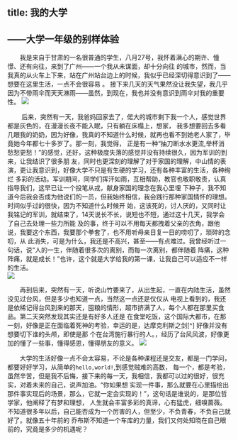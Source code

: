 
title: 我的大学
---



## ——大学一年级的别样体验
&#8194;&#8194;&#8194;&#8194;我是来自于甘肃的一名很普通的学生，八月27号，我怀着满心的期许、憧憬、还有向往，来到了广州——一个我从未谋面，却十分向往
的城市，然而，当我真的从火车上下来，站在广州站台边上的时候，我似乎已经深切得意识到了——想要在这里生活，一点不会很容易 。
接下来几天的天气果然没让我失望，我几乎因为不带雨伞而天天淋雨——虽然，到现在，我也并没有意识到雨伞对我的重要性。
![](https://github.com/yangzhanp/yangzhanp----homework/blob/gh-pages/images/%E9%9B%A8.jpg)

&#8194;&#8194;&#8194;&#8194; 后来，突然有一天，我爸妈回家去了，偌大的城市剩下我一个人，感觉世界都是灰色的，在漫漫长夜不能入眠，只有躺在床榻上，想家，
我多想要回去多看几眼我的奶奶，因为好像，我真的不知道什么时候，就再也看不到她老人家了，毕竟她今年都七十多岁了。那一刻，我觉得，
正是有一种“抽刀断水水更流,举杯消愁愁更愁！”的感觉，还好，这种极度失落的感觉并没有持续很久，因为军训的到来，让我结识了很多朋
友，同时也更深刻的理解了对于家国的理解，中山情的表演，更让我意识到，好像大学不只是有生硬的学习，还有各种丰富的生活，各种绚烂
多彩的活动。军训期间，同学们挥汗如雨，互相帮助，教官也敬职敬责，认真指导我们，这早已让一个投笔从戎，献身家国的理念在我心里埋
下种子，我不知道今后我会否成为他说们的一员，但我始终相信，我会践行那种家国情怀的理想。时间似乎过的很快，因为不知道什么时候开
始，这该死的，讨人厌的，又同时让我铭记的军训，就结束了，14天说长不长，说短也不短，通过这十几天，我学会了自己去处理一些力所能
及的事，终于可以不用每天都拽着父亲的衣角，跟他说，我要这个东西，我要那个拳套了，也不用听母亲日复一日的唠叨了，琐碎的念叨，从
此消失，可是为什么，我还是不高兴，甚至——有点难过。我曾经听过一句话，说“人的一生，伴随着很多次的离别，而每一次离别，都伴随着
阵痛，这种阵痛，就是成长！”也许，这个就是大学给我的第一课，让我自己可以适应不一样的生活。  
![]( https://github.com/yangzhanp/yangzhanp----homework/blob/gh-pages/images/%E5%86%9B%E8%AE%AD%E5%90%88%E7%85%A7.jpg )

   &#8194;&#8194;&#8194;&#8194;再到后来，突然有一天，听说山竹要来了，从出生起，一直在内陆生活，虽然没见过台风，但是多少也知道一点，当然这一点还是仅仅从
电视上看到的，我还是依稀记得台风到来的那天，囤粮的情形，超市挤满了人，每个人都在那里买食品。第二天突然发现其实还是有好多人还是
在食堂吃饭，这个国际大都市，在那一刻，好像是正在面临着死神的考验，幸运的是，达摩克利斯之剑[^] 好像并没有想要切下谁的头颅，即使是那
个在台湾施行暴行的人。，经历了台风风波，好像更加的懂了一些事，懂得感恩，懂得朋友的意义。
![](https://github.com/yangzhanp/yangzhanp----homework/blob/gh-pages/images/%E5%B1%B1%E7%AB%B9.jpg)

   &#8194;&#8194;&#8194;&#8194;大学的生活好像一点不会太容易，不论是各种课程还是交友，都是一门学问，都要好好学习，从简单的`hello,world!`,到感觉贼难的高数，
每一个，都是考验，虽然辛苦，但是我不后悔，接下来的每一天，我相信，我都可以过的很好，很充实，对着未来的自己，说声加油。“你如果想
实现一件事，那么就要在心里描绘出那件事实现后的场景，那么，它就一定会实现的！”，这句话是谁说的，是那位哲学家，他阐释了有梦和理想，
人生就会丰富多彩的真谛，心有猛虎，细嗅蔷薇。不知道很多年以后，自己能否成为一个厉害的人，但至少，不负青春，不负自己就好了。就像五十年前的
乔布斯不知道一个车库的力量，我们又何处知晓在自己眼前的，究竟是多少的机遇呢？

